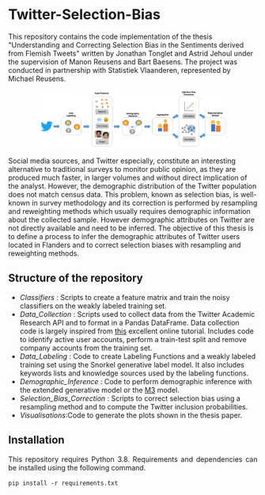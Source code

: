 # Twitter-Selection-Bias


This repository contains the code implementation of the thesis "Understanding and Correcting Selection Bias in the Sentiments derived from Flemish Tweets" written by Jonathan Tonglet and Astrid Jehoul under the supervision of Manon Reusens and Bart Baesens. The project was conducted in partnership with Statistiek Vlaanderen, represented by Michael Reusens.

<p align="center">
  <img width="75%" src="img/process.PNG" alt="header" />
</p>

Social media sources, and Twitter especially, constitute an interesting alternative to traditional surveys to monitor public opinion, as they are produced much faster, in larger volumes and without direct implication of the analyst. However, the demographic distribution of the Twitter population does not match census data. This problem, known as selection bias, is well-known in survey methodology and its correction is performed by resampling and reweighting methods which usually requires demographic information about the collected sample. However demographic attributes on Twitter are not directly available and need to be inferred. 
The objective of this thesis is to define a process to infer the demographic attributes of Twitter users located in Flanders and to correct selection biases with resampling and reweighting methods. 


## Structure of the repository

- *Classifiers* :  Scripts to create a feature matrix and  train the noisy classifiers on the weakly labeled training set.
- *Data_Collection* : Scripts used to collect data from the Twitter Academic Research API and to format in a Pandas DataFrame. Data collection code is largely inspired from [this](https://towardsdatascience.com/an-extensive-guide-to-collecting-tweets-from-twitter-api-v2-for-academic-research-using-python-3-518fcb71df2a) excellent online tutorial. Includes code to identify active user accounts, perform a train-test split and remove company accounts from the training set.
- *Data_Labeling* : Code to create Labeling Functions and a weakly labeled training set using the Snorkel generative label model. It also includes keywords lists and knowledge sources used by the labeling functions.
- *Demographic_Inference* : Code to perform demographic inference with the extended generative model  or the [M3](https://github.com/euagendas/m3inference) model.
- *Selection_Bias_Correction* : Scripts to correct selection bias using a resampling method and to compute the Twitter inclusion probabilities.
- *Visualisations*:Code to generate the plots shown in the thesis paper.

## Installation

<p align="justify">
This repository requires Python 3.8. Requirements and dependencies can be installed using the following command.
  
 ```
 pip install -r requirements.txt
 ```
  </p>

